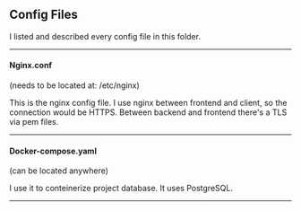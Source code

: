 ## Config Files

I listed and described every config file in this folder.

___

#### Nginx.conf

(needs to be located at: /etc/nginx)

This is the nginx config file. I use nginx between frontend and client, so the connection would be HTTPS. Between backend and frontend there's a TLS via pem files.

___

#### Docker-compose.yaml

(can be located anywhere)

I use it to conteinerize project database. It uses PostgreSQL.

---
